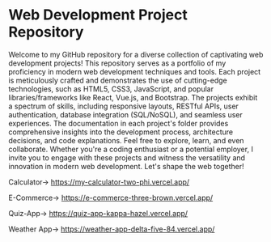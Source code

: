 # Web Development Project Repository

Welcome to my GitHub repository for a diverse collection of captivating web development projects! This repository serves as a portfolio of my proficiency in modern web development techniques and tools. Each project is meticulously crafted and demonstrates the use of cutting-edge technologies, such as HTML5, CSS3, JavaScript, and popular libraries/frameworks like React, Vue.js, and Bootstrap. The projects exhibit a spectrum of skills, including responsive layouts, RESTful APIs, user authentication, database integration (SQL/NoSQL), and seamless user experiences. The documentation in each project's folder provides comprehensive insights into the development process, architecture decisions, and code explanations. Feel free to explore, learn, and even collaborate. Whether you're a coding enthusiast or a potential employer, I invite you to engage with these projects and witness the versatility and innovation in modern web development. Let's shape the web together!

Calculator-> https://my-calculator-two-phi.vercel.app/

E-Commerce-> https://e-commerce-three-brown.vercel.app/

Quiz-App-> https://quiz-app-kappa-hazel.vercel.app/

Weather App-> https://weather-app-delta-five-84.vercel.app/
